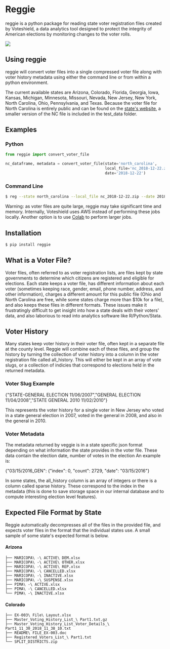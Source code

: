 # Reggie

reggie is a python package for reading state voter registration files created by Voteshield, a data analytics tool designed to protect the integrity of American elections by monitoring changes to the voter rolls.

![](reggie_example.gif)

## Using reggie

reggie will convert voter files into a single compressed voter file along with voter history metadata using either the command line or from within a python environment.  

The current available states are Arizona, Colorado, Florida, Georgia, Iowa, Kansas, Michigan, Minnesota, Missouri, Nevada, New Jersey, New York, North Carolina, Ohio, Pennsylvania, and Texas. Because the voter file for North Carolina is entirely public and can be found on the [state's website](https://dl.ncsbe.gov/index.html?prefix=data/), a smaller version of the NC file is included in the test_data folder. 

## Examples

### Python
```python
from reggie import convert_voter_file

nc_dataframe, metadata = convert_voter_file(state='north_carolina',
                                            local_file='nc_2018-12-22.zip',
                                            date='2018-12-22')
```
### Command Line
```bash
$ reg --state north_carolina --local_file nc_2018-12-22.zip --date 2018-12-22

```

Warning: as voter files are quite large, reggie may take significant time and memory. Internally, Voteshield uses AWS instead of performing these jobs locally. Another option is to use [Colab](https://colab.research.google.com/) to perform larger jobs. 


## Installation 

```bash
$ pip install reggie
```


## What is a Voter File?

Voter files, often referred to as voter registration lists, are files kept by state governments to determine which citizens are registered and eligible for elections. Each state keeps a voter file, has different information about each voter (sometimes keeping race, gender, email, phone number, address, and other information), charges a different amount for this public file (Ohio and North Carolina are free, while some states charge more than $10k for a file), and also keeps these files in different formats. These issues make it frustratingly difficult to get insight into how a state deals with their voters' data, and also laborious to read into analytics software like R/Python/Stata. 

## Voter History

Many states keep voter history in their voter file, often kept in a separate file at the county level. Reggie will combine each of these files, and group the history by turning the collection of voter history into a column in the voter registration file called all_history. This will either be kept in an array of vote slugs, or a collection of indicies that correspond to elections held in the returned metadata.  

### Voter Slug Example

{"STATE-GENERAL ELECTION 11/06/2007","GENERAL ELECTION 11/04/2008","STATE GENERAL 2010 11/02/2010"}  

This represents the voter history for a single voter in New Jersey who voted in a state general election in 2007, voted in the general in 2008, and also in the general in 2010. 

### Voter Metadata

The metadata returned by veggie is in a state specific json format depending on what information the state provides in the voter file. These data contain the election date, number of votes in the election An example is:

{\"03/15/2016_GEN\": {\"index\": 0, \"count\": 2729, \"date\": \"03/15/2016\"}

In some states, the all_history column is an array of integers or there is a column called sparse history. These correspond to the index in the metadata (this is done to save storage space in our internal database and to compute interesting election level features).


## Expected File Format by State

Reggie automatically decompresses all of the files in the provided file, and expects voter files in the format that the individual states use. A small sample of some state's expected format is below. 

#### Arizona

```
├── MARICOPA\ -\ ACTIVE\ DEM.xlsx
├── MARICOPA\ -\ ACTIVE\ OTHER.xlsx
├── MARICOPA\ -\ ACTIVE\ REP.xlsx
├── MARICOPA\ -\ CANCELLED.xlsx
├── MARICOPA\ -\ INACTIVE.xlsx
├── MARICOPA\ -\ SUSPENSE.xlsx
├── PIMA\ -\ ACTIVE.xlsx
├── PIMA\ -\ CANCELLED.xlsx
└── PIMA\ -\ INACTIVE.xlsx
```

#### Colorado

```
├── EX-003\ File\ Layout.xlsx
├── Master_Voting_History_List_\ Part1.txt.gz
├── Master_Voting_History_List_Voter_Details_\ Part1_11_30_2018_11_38_10.txt
├── README\ FILE_EX-003.doc
├── Registered_Voters_List_\ Part1.txt
└── SPLIT_DISTRICTS.zip
```

